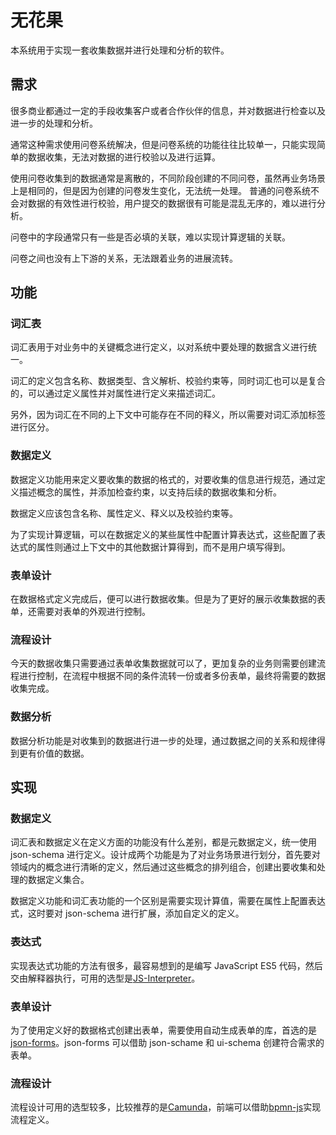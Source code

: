 # 无花果

本系统用于实现一套收集数据并进行处理和分析的软件。

## 需求

很多商业都通过一定的手段收集客户或者合作伙伴的信息，并对数据进行检查以及进一步的处理和分析。

通常这种需求使用问卷系统解决，但是问卷系统的功能往往比较单一，只能实现简单的数据收集，无法对数据的进行校验以及进行运算。

使用问卷收集到的数据通常是离散的，不同阶段创建的不同问卷，虽然再业务场景上是相同的，但是因为创建的问卷发生变化，无法统一处理。
普通的问卷系统不会对数据的有效性进行校验，用户提交的数据很有可能是混乱无序的，难以进行分析。

问卷中的字段通常只有一些是否必填的关联，难以实现计算逻辑的关联。

问卷之间也没有上下游的关系，无法跟着业务的进展流转。

## 功能

### 词汇表

词汇表用于对业务中的关键概念进行定义，以对系统中要处理的数据含义进行统一。

词汇的定义包含名称、数据类型、含义解析、校验约束等，同时词汇也可以是复合的，可以通过定义属性并对属性进行定义来描述词汇。

另外，因为词汇在不同的上下文中可能存在不同的释义，所以需要对词汇添加标签进行区分。

### 数据定义

数据定义功能用来定义要收集的数据的格式的，对要收集的信息进行规范，通过定义描述概念的属性，并添加检查约束，以支持后续的数据收集和分析。

数据定义应该包含名称、属性定义、释义以及校验约束等。

为了实现计算逻辑，可以在数据定义的某些属性中配置计算表达式，这些配置了表达式的属性则通过上下文中的其他数据计算得到，而不是用户填写得到。

### 表单设计

在数据格式定义完成后，便可以进行数据收集。但是为了更好的展示收集数据的表单，还需要对表单的外观进行控制。

### 流程设计

今天的数据收集只需要通过表单收集数据就可以了，更加复杂的业务则需要创建流程进行控制，在流程中根据不同的条件流转一份或者多份表单，最终将需要的数据收集完成。

### 数据分析

数据分析功能是对收集到的数据进行进一步的处理，通过数据之间的关系和规律得到更有价值的数据。

## 实现

### 数据定义

词汇表和数据定义在定义方面的功能没有什么差别，都是元数据定义，统一使用 json-schema 进行定义。设计成两个功能是为了对业务场景进行划分，首先要对领域内的概念进行清晰的定义，然后通过这些概念的排列组合，创建出要收集和处理的数据定义集合。

数据定义功能和词汇表功能的一个区别是需要实现计算值，需要在属性上配置表达式，这时要对 json-schema 进行扩展，添加自定义的定义。

### 表达式

实现表达式功能的方法有很多，最容易想到的是编写 JavaScript ES5 代码，然后交由解释器执行，可用的选型是[JS-Interpreter](https://github.com/NeilFraser/JS-Interpreter)。

### 表单设计

为了使用定义好的数据格式创建出表单，需要使用自动生成表单的库，首选的是[json-forms](https://jsonforms.io/)。json-forms 可以借助 json-schame 和 ui-schema 创建符合需求的表单。

### 流程设计

流程设计可用的选型较多，比较推荐的是[Camunda](https://camunda.com/)，前端可以借助[bpmn-js](https://bpmn.io/toolkit/bpmn-js/)实现流程定义。
